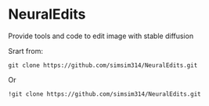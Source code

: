 # NeuralEdits
Provide tools and code to edit image with stable diffusion

Srart from: 

```
git clone https://github.com/simsim314/NeuralEdits.git
```

Or
```
!git clone https://github.com/simsim314/NeuralEdits.git
```
